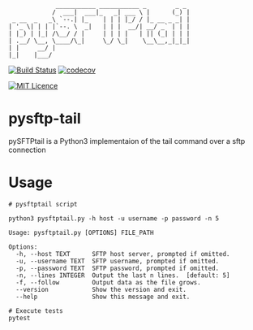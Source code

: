                  ___________ ___________ _        _ _ 
                /  ___|  ___|_   _| ___ \ |      (_) |
     _ __  _   _\ `--.| |_    | | | |_/ / |_ __ _ _| |
    | '_ \| | | |`--. \  _|   | | |  __/| __/ _` | | |
    | |_) | |_| /\__/ / |     | | | |   | || (_| | | |
    | .__/ \__, \____/\_|     \_/ \_|    \__\__,_|_|_|
    | |     __/ |                                     
    |_|    |___/                                      

[![Build Status](https://travis-ci.com/tcvieira/pysftptail.svg?branch=master)](https://travis-ci.com/tcvieira/pysftptail)
[![codecov](https://codecov.io/gh/tcvieira/pysftptail/branch/master/graph/badge.svg)](https://codecov.io/gh/tcvieira/pysftptail)

[![MIT Licence](https://badges.frapsoft.com/os/mit/mit.svg?v=103)](https://opensource.org/licenses/mit-license.php)


# pysftp-tail
pySFTPtail is a Python3 implementaion of the tail command over a sftp connection

# Usage

```
# pysftptail script

python3 pysftptail.py -h host -u username -p password -n 5

Usage: pysftptail.py [OPTIONS] FILE_PATH

Options:
  -h, --host TEXT      SFTP host server, prompted if omitted.
  -u, --username TEXT  SFTP username, prompted if omitted.
  -p, --password TEXT  SFTP password, prompted if omitted.
  -n, --lines INTEGER  Output the last n lines.  [default: 5]
  -f, --follow         Output data as the file grows.
  --version            Show the version and exit.
  --help               Show this message and exit.

# Execute tests
pytest

```
